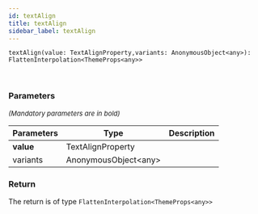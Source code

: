 ```yaml
---
id: textAlign
title: textAlign
sidebar_label: textAlign
---
```


```tsx
textAlign(value: TextAlignProperty,variants: AnonymousObject<any>): FlattenInterpolation<ThemeProps<any>>
```
<br/>



### Parameters

<font size="2"><i>(Mandatory parameters are in bold)</i></font>

| Parameters | Type | Description |
| --------- | ---- | ----------- |
| **value** | TextAlignProperty |  |
| variants | AnonymousObject<any\> |  |


### Return



The return is of type <code>FlattenInterpolation<ThemeProps<any\>\></code>